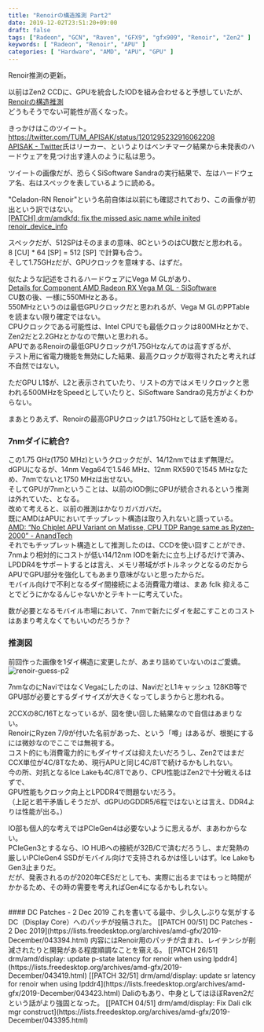 ```yaml
---
title: "Renoirの構造推測 Part2"
date: 2019-12-02T23:51:20+09:00
draft: false
tags: ["Radeon", "GCN", "Raven", "GFX9", "gfx909", "Renoir", "Zen2" ]
keywords: [ "Radeon", "Renoir", "APU" ]
categories: [ "Hardware", "AMD", "APU", "GPU" ]
---
```


Renoir推測の更新。  

以前はZen2 CCDに、GPUを統合したIODを組み合わせると予想していたが、  
[Renoirの構造推測](/posts/2019/11/09/renoir-guess/)  
どうもそうでない可能性が高くなった。  

きっかけはこのツイート。  
<https://twitter.com/TUM_APISAK/status/1201295232916062208>  
[APISAK - Twitter](https://twitter.com/TUM_APISAK)氏はリーカー、というよりはベンチマーク結果から未発表のハードウェアを見つけ出す達人のように私は思う。  

ツイートの画像だが、恐らくSiSoftware Sandraの実行結果で、左はハードウェア名、右はスペックを表しているように読める。  

"Celadon-RN Renoir"という名前自体は以前にも確認されており、この画像が初出という訳ではない。  
[[PATCH] drm/amdkfd: fix the missed asic name while inited renoir_device_info](https://lists.freedesktop.org/archives/amd-gfx/2019-September/039826.html)  

スペックだが、512SPはそのままの意味、8CというのはCU数だと思われる。  
8 [CU] * 64 [SP] = 512 [SP] で計算も合う。  
そして1.75GHzだが、GPUクロックを意味する、はずだ。  

似たような記述をされるハードウェアにVega M GLがあり、  
[Details for Component AMD Radeon RX Vega M GL - SiSoftware](https://ranker.sisoftware.co.uk/show_device.php?q=c9a598d994d0f0a2c3a7c2adc3e3b1e9c99ffa9dfcdc91b1f6ba9cfbc6ebdafc8eb383a5ccf1d7bf82a4dce1c7a2c7facaec9fa29a&l=en)  
CU数の後、一様に550MHzとある。  
550MHzというのは最低GPUクロックだと思われるが、Vega M GLのPPTableを読まない限り確定ではない。  
CPUクロックである可能性は、Intel CPUでも最低クロックは800MHzとかで、Zen2だと2.2GHzとかなので無いと思われる。  
APUであるRenoirの最低GPUクロックが1.75GHzなんてのは高すぎるが、  
テスト用に省電力機能を無効にした結果、最高クロックが取得されたと考えれば不自然ではない。  

ただGPU L1$が、L2と表示されていたり、リストの方ではメモリクロックと思われる500MHzをSpeedとしていたりと、SiSoftware Sandraの見方がよくわからない。  

まあとりあえず、Renoirの最高GPUクロックは1.75GHzとして話を進める。  

### 7nmダイに統合?
この1.75 GHz(1750 MHz)というクロックだが、14/12nmではまず無理だ。  
dGPUになるが、14nm Vega64で1.546 MHz、12nm RX590で1545 MHzなため、7nmでないと1750 MHzは出せない。  
そしてGPUが7nmということは、以前のIOD側にGPUが統合されるという推測は外れていた、となる。  
改めて考えると、以前の推測はかなりガバガバだ。  
既にAMDはAPUにおいてチップレット構造は取り入れないと語っている。  
[AMD: “No Chiplet APU Variant on Matisse, CPU TDP Range same as Ryzen-2000” - AnandTech](https://www.anandtech.com/show/13852/amd-no-chiplet-apu-variant-on-matisse-cpu-tdp-range-same-as-ryzen2000)  
それでもチップレット構造として推測したのは、CCDを使い回すことができ、7nmより相対的にコストが低い14/12nm IODを新たに立ち上げるだけで済み、  
LPDDR4をサポートするとは言え、メモリ帯域がボトルネックとなるのだからAPUでGPU部分を強化してもあまり意味がないと思ったからだ。  
モバイル向けで不利となるダイ間接続による消費電力増は、まあ fclk 抑えることでどうにかなるんじゃないかとテキトーに考えていた。  

数が必要となるモバイル市場において、7nmで新たにダイを起こすことのコストはあまり考えなくてもいいのだろうか？  

### 推測図
前回作った画像を1ダイ構造に変更したが、あまり詰めていないのはご愛嬌。  
![renoir-guess-p2](/image/2019/12/03/renoir-guess-p2.webp)  

7nmなのにNaviではなくVegaにしたのは、NaviだとL1キャッシュ 128KB等でGPU部が必要とするダイサイズが大きくなってしまうからと思われる。  

2CCXの8C/16Tとなっているが、図を使い回した結果なので自信はあまりない。  
RenoirにRyzen 7/9が付いた名前があった、という「噂」はあるが、根拠にするには微妙なのでここでは無視する。  
コスト的にも消費電力的にもダイサイズは抑えたいだろうし、Zen2ではまだCCX単位が4C/8Tなため、現行APUと同じ4C/8Tで続けるかもしれない。  
今の所、対抗となるIce Lakeも4C/8Tであり、CPU性能はZen2で十分戦えるはずで、  
GPU性能もクロック向上とLPDDR4で問題ないだろう。  
（上記と若干矛盾しそうだが、dGPUのGDDR5/6程ではないとは言え、DDR4よりは性能が出る。）  

IO部も個人的な考えではPCIeGen4は必要ないように思えるが、まあわからない。  
PCIeGen3とするなら、IO HUBへの接続が32B/Cで済むだろうし、まだ発熱の厳しいPCIeGen4 SSDがモバイル向けで支持されるかは怪しいはず。Ice LakeもGen3止まりだ。  
だが、発表されるのが2020年CESだとしても、実際に出るまではもっと時間がかかるため、その時の需要を考えればGen4になるかもしれない。  

<br>
#### DC Patches - 2 Dec 2019
これを書いてる最中、少し久しぶりな気がするDC（Display Core）へのパッチが投稿された。  
[[PATCH 00/51] DC Patches - 2 Dec 2019](https://lists.freedesktop.org/archives/amd-gfx/2019-December/043394.html)  
内容にはRenoir用のパッチが含まれ、レイテンシが削減されたりと開発がある程度順調なことを窺える。  
[[PATCH 26/51] drm/amd/display: update p-state latency for renoir when using lpddr4](https://lists.freedesktop.org/archives/amd-gfx/2019-December/043419.html)  
[[PATCH 32/51] drm/amd/display: update sr latency for renoir when using lpddr4](https://lists.freedesktop.org/archives/amd-gfx/2019-December/043423.html)  
Daliのもあり、中身としてはほぼRaven2だという話がより強固となった。  
[[PATCH 04/51] drm/amd/display: Fix Dali clk mgr construct](https://lists.freedesktop.org/archives/amd-gfx/2019-December/043395.html)
